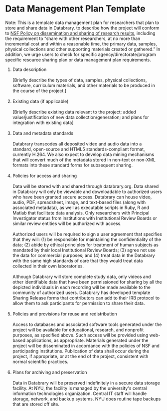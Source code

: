 # Data Management Plan Template 


Note: This is a template data management plan for researchers that plan to store and share data in Databrary.  to describe how the project will conform to [NSF Policy on dissemination and sharing of research results](http://www.nsf.gov/bfa/dias/policy/dmp.jsp), including the requirement to “share with other researchers, at no more than incremental cost and within a reasonable time, the primary data, samples, physical collections and other supporting materials created or gathered.”  In addition, we urge users to check for specific agency/directorate/program specific resource sharing plan or data management plan requirements.

1. Data description <br/> <br/>
[Briefly describe the types of data, samples, physical collections, software, curriculum materials, and other materials to be produced in the course of the project.]<br/> <br/>
2. Existing data (if applicable)<br/> <br/>
[Briefly describe existing data relevant to the project; added value/justification of new data collection/generation; and plans for integration with existing data]<br/> <br/>
3. Data and metadata standards <br/> <br/>
Databrary transcodes all deposited video and audio data into a standard, open-source and HTML5 standards-compliant format, currently H.264. 
We also expect to develop data mining mechanisms that will convert much of the metadata stored in non-text or non-XML formats into these standard forms for subsequent sharing.<br/> <br/>
4.	Policies for access and sharing <br/> <br/>
Data will be stored with and shared through databrary.org. Data shared in Databrary will only be viewable and downloadable to authorized users who have been granted secure access. Databrary can house video, audio, PDF, spreadsheet, image, and text-based files (along with associated metadata), as well as executable scripts in Ruby, R and Matlab that facilitate data analysis. Only researchers with Principal Investigator status from institutions with Institutional Review Boards or similar review entities will be authorized with access. <br/> <br/>
Authorized users will be required to sign a user agreement that specifies that they will: (1) be responsible for maintaining the confidentiality of the data; (2) abide by ethical principles for treatment of human subjects as mandated by their local Institutional Review Boards; (3) agree not use the data for commercial purposes; and (4) treat data in the Databrary with the same high standards of care that they would treat data collected in their own laboratories.<br/> <br/>
Although Databrary will store complete study data, only videos and other identifiable data that have been permissioned for sharing by all the depicted individuals in each recording will be made available to the community of authorized users. Databrary has developed template Sharing Release forms that contributors can add to their IRB protocol to allow them to ask participants for permission to share their data. <br/> <br/>
5.	Policies and provisions for reuse and redistribution<br/> <br/>
Access to databases and associated software tools generated under the project will be available for educational, research, and nonprofit purposes, as specified above. Such access will be provided using web-based applications, as appropriate. Materials generated under the project will be disseminated in accordance with the policies of NSF and participating institutions. Publication of data shall occur during the project, if appropriate, or at the end of the project, consistent with normal scientific practices.<br/> <br/>
6.	Plans for archiving and preservation<br/> <br/>
Data in Databrary will be preserved indefinitely in a secure data storage facility. At NYU, the facility is managed by the university's central information technologies organization. Central IT staff will handle storage, network, and backup systems. NYU does routine tape backups that are stored off site.


